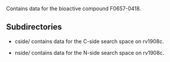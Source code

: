 Contains data for the bioactive compound F0657-0418.

## Subdirectories

- cside/ contains data for the C-side search space on rv1908c.

- nside/ contains data for the N-side search space on rv1908c.

